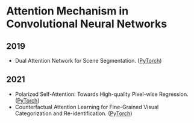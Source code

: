 # Attention Mechanism in Convolutional Neural Networks

## 2019
* Dual Attention Network for Scene Segmentation. ([PyTorch](https://github.com/junfu1115/DANet/tree/master))

## 2021
* Polarized Self-Attention: Towards High-quality Pixel-wise Regression. ([PyTorch](https://github.com/DeLightCMU/PSA))
* Counterfactual Attention Learning for Fine-Grained Visual Categorization and Re-identification. ([PyTorch](https://github.com/raoyongming/CAL))





